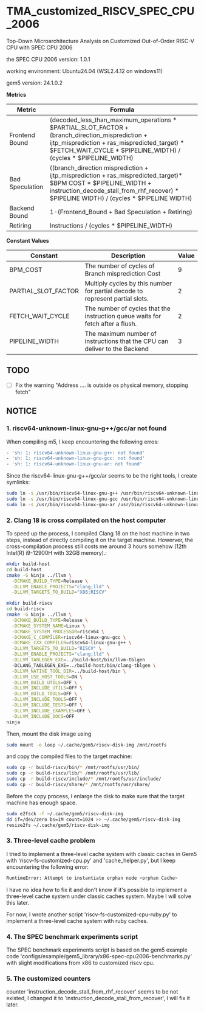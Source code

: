 # TMA_customized_RISCV_SPEC_CPU_2006
Top-Down Microarchitecture Analysis on Customized Out-of-Order RISC-V CPU with SPEC CPU 2006

the SPEC CPU 2006 version: 1.0.1

working environment: Ubuntu24.04 (WSL2.4.12 on windows11) 

gem5 version: 24.1.0.2 

**Metrics**

| Metric          | Formula |
| --------------- | ------- |
| Frontend Bound  | (decoded_less_than_maximum_operations * $PARTIAL_SLOT_FACTOR + (branch_direction_misprediction + ijtp_misprediction + ras_mispredicted_target) * $FETCH_WAIT_CYCLE * $PIPELINE_WIDTH) / (cycles * $PIPELINE_WIDTH) |
| Bad Speculation | ((branch_direction misprediction + ijtp_misprediction + ras_mispredicted_target)* $BPM COST * $PIPELINE_WIDTH + instruction_decode_stall_from_rhf_recover) * $PIPELINE WIDTH) / (cycles * $PIPELINE WIDTH) |
| Backend Bound   | 1-(Frontend_Bound + Bad Speculation + Retiring) |
| Retiring        | Instructions / (cycles * $PIPELINE_WIDTH) |

**Constant Values**

| Constant            | Description                                                                 | Value |
| ------------------- | --------------------------------------------------------------------------- | ----- |
| BPM_COST            | The number of cycles of Branch misprediction Cost                           | 9     |
| PARTIAL_SLOT_FACTOR | Multiply cycles by this number for partial decode to represent partial slots. | 2     |
| FETCH_WAIT_CYCLE    | The number of cycles that the instruction queue waits for fetch after a flush. | 2     |
| PIPELINE_WIDTH      | The maximum number of instructions that the CPU can deliver to the Backend    | 3     |


## TODO
- [ ] Fix the warning "Address .... is outside os physical memory, stopping fetch"

## NOTICE

### 1.  riscv64-unknown-linux-gnu-g++/gcc/ar not found

When compiling m5, I keep encountering the following erros:

```bash
- 'sh: 1: riscv64-unknown-linux-gnu-g++: not found'
- 'sh: 1: riscv64-unknown-linux-gnu-gcc: not found'
- 'sh: 1: riscv64-unknown-linux-gnu-ar: not found'
```

Since the riscv64-linux-gnu-g++/gcc/ar seems to be the right tools, I create symlinks:
```bash
sudo ln -s /usr/bin/riscv64-linux-gnu-g++ /usr/bin/riscv64-unknown-linux-gnu-g++
sudo ln -s /usr/bin/riscv64-linux-gnu-gcc /usr/bin/riscv64-unknown-linux-gnu-gcc
sudo ln -s /usr/bin/riscv64-linux-gnu-ar /usr/bin/riscv64-unknown-linux-gnu-ar
```

### 2. Clang 18 is cross compilated on the host computer

To speed up the process, I compiled Clang 18 on the host machine in two steps, instead of directly compiling it on the target machine. Howerver, the cross-compilation process still costs me around 3 hours somehow (12th Intel(R) i9-12900H with 32GB memory).:

```bash
mkdir build-host
cd build-host
cmake -G Ninja ../llvm \
  -DCMAKE_BUILD_TYPE=Release \
  -DLLVM_ENABLE_PROJECTS="clang;lld" \
  -DLLVM_TARGETS_TO_BUILD="X86;RISCV"
```


```bash
mkdir build-riscv
cd build-riscv
cmake -G Ninja ../llvm \
  -DCMAKE_BUILD_TYPE=Release \
  -DCMAKE_SYSTEM_NAME=Linux \
  -DCMAKE_SYSTEM_PROCESSOR=riscv64 \
  -DCMAKE_C_COMPILER=riscv64-linux-gnu-gcc \
  -DCMAKE_CXX_COMPILER=riscv64-linux-gnu-g++ \
  -DLLVM_TARGETS_TO_BUILD="RISCV" \
  -DLLVM_ENABLE_PROJECTS="clang;lld" \
  -DLLVM_TABLEGEN_EXE=../build-host/bin/llvm-tblgen
  -DCLANG_TABLEGEN_EXE=../build-host/bin/clang-tblgen \
  -DLLVM_NATIVE_TOOL_DIR=../build-host/bin \
  -DLLVM_USE_HOST_TOOLS=ON \
  -DLLVM_BUILD_UTILS=OFF \
  -DLLVM_INCLUDE_UTILS=OFF \
  -DLLVM_BUILD_TOOLS=OFF \
  -DLLVM_INCLUDE_TOOLS=OFF \
  -DLLVM_INCLUDE_TESTS=OFF \
  -DLLVM_INCLUDE_EXAMPLES=OFF \
  -DLLVM_INCLUDE_DOCS=OFF
ninja
```

Then, mount the disk image using
```bash
sudo mount -o loop ~/.cache/gem5/riscv-disk-img /mnt/rootfs
```
and copy the compiled files to the target machine:
```bash
sudo cp -r build-riscv/bin/* /mnt/rootfs/usr/bin/
sudo cp -r build-riscv/lib/* /mnt/rootfs/usr/lib/
sudo cp -r build-riscv/include/* /mnt/rootfs/usr/include/
sudo cp -r build-riscv/share/* /mnt/rootfs/usr/share/
```
Before the copy process, I enlarge the disk to make sure that the target machine has enough space. 
```bash
sudo e2fsck -f ~/.cache/gem5/riscv-disk-img
dd if=/dev/zero bs=1M count=1024 >> ~/.cache/gem5/riscv-disk-img
resize2fs ~/.cache/gem5/riscv-disk-img  
``` 
### 3. Three-level cache problem

I tried to implement a three-level cache system with classic caches in Gem5 with 'riscv-fs-customized-cpu.py' and 'cache_helper.py', but I keep encountering the following error:
```bash
RuntimeError: Attempt to instantiate orphan node <orphan Cache>
```
I have no idea how to fix it and don't know if it's possible to implement a three-level cache system under classic caches system. Maybe I will solve this later.

For now, I wrote another script 'riscv-fs-customized-cpu-ruby.py' to implement a three-level cache system with ruby caches. 

### 4. The SPEC benchmark experiments script

The SPEC benchmark experiments script is based on the gem5 example code 'configs/example/gem5_library/x86-spec-cpu2006-benchmarks.py' with slight modifications from x86 to customized riscv cpu.

### 5. The customized counters

counter 'instruction_decode_stall_from_rhf_recover' seems to be not existed, I changed it to 'instruction_decode_stall_from_recover', I will fix it later.